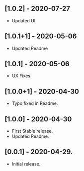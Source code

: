 ## [1.0.2] - 2020-07-27

* Updated UI

## [1.0.1+1] - 2020-05-06

* Updated Readme

## [1.0.1] - 2020-05-06

* UX Fixes

## [1.0.0+1] - 2020-04-30

* Typo fixed in Readme.

## [1.0.0] - 2020-04-30

* First Stable release.
* Updated Readme.

## [0.0.1] - 2020-04-29.

* Initial release.
